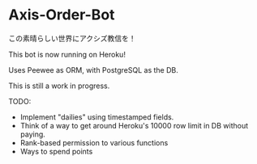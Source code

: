 # Axis-Order-Bot
この素晴らしい世界にアクシズ教信を！

This bot is now running on Heroku! 

Uses Peewee as ORM, with PostgreSQL as the DB.

This is still a work in progress.

TODO: 
- Implement "dailies" using timestamped fields. 
- Think of a way to get around Heroku's 10000 row limit in DB without paying.
- Rank-based permission to various functions
- Ways to spend points

